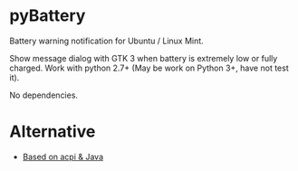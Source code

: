 # pyBattery #

Battery warning notification for Ubuntu / Linux Mint.

Show message dialog with GTK 3 when battery is extremely low or fully charged. Work with python 2.7+ (May be work on Python 3+, have not test it).

No dependencies.

# Alternative #

* [Based on acpi & Java](http://linuxsoftware.moncerbae.com/2015/07/how-to-create-battery-warning-in-ubuntu.html)